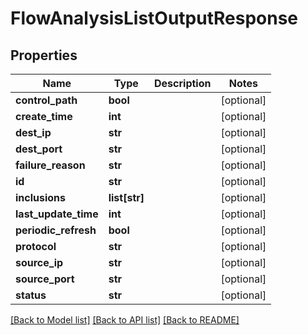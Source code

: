 # FlowAnalysisListOutputResponse

## Properties
Name | Type | Description | Notes
------------ | ------------- | ------------- | -------------
**control_path** | **bool** |  | [optional] 
**create_time** | **int** |  | [optional] 
**dest_ip** | **str** |  | [optional] 
**dest_port** | **str** |  | [optional] 
**failure_reason** | **str** |  | [optional] 
**id** | **str** |  | [optional] 
**inclusions** | **list[str]** |  | [optional] 
**last_update_time** | **int** |  | [optional] 
**periodic_refresh** | **bool** |  | [optional] 
**protocol** | **str** |  | [optional] 
**source_ip** | **str** |  | [optional] 
**source_port** | **str** |  | [optional] 
**status** | **str** |  | [optional] 

[[Back to Model list]](../README.md#documentation-for-models) [[Back to API list]](../README.md#documentation-for-api-endpoints) [[Back to README]](../README.md)


